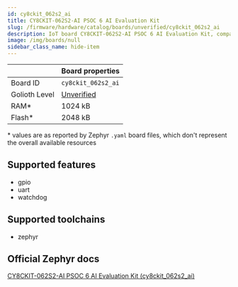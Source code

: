```yaml
---
id: cy8ckit_062s2_ai
title: CY8CKIT-062S2-AI PSOC 6 AI Evaluation Kit
slug: /firmware/hardware/catalog/boards/unverified/cy8ckit_062s2_ai
description: IoT board CY8CKIT-062S2-AI PSOC 6 AI Evaluation Kit, compatible with Golioth at unverified level.
image: /img/boards/null
sidebar_class_name: hide-item
---
```


[//]: # (This is an auto-generated file, do not edit! Changes to it will be lost upon re-generation)



|                | Board properties     |
| -------------  | -------------------- |
| Board ID       | `cy8ckit_062s2_ai` |
| Golioth Level  | [Unverified](/firmware/hardware#unverified-boards) |
| RAM*           | 1024 kB |
| Flash*         | 2048 kB |

\* values are as reported by Zephyr `.yaml` board files, which don't represent the overall available resources



## Supported features

* gpio
* uart
* watchdog

## Supported toolchains

* zephyr

## Official Zephyr docs

[CY8CKIT-062S2-AI PSOC 6 AI Evaluation Kit (cy8ckit_062s2_ai)](https://docs.zephyrproject.org/latest/boards/infineon/cy8ckit_062s2_ai/doc/index.html)
